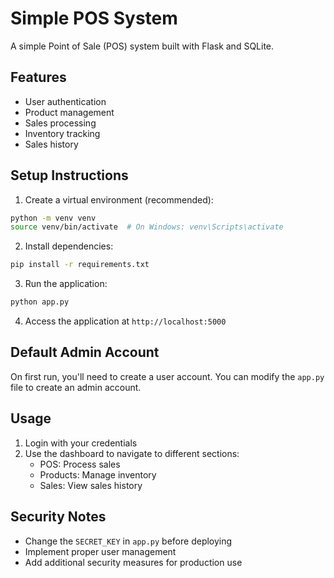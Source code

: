 # Simple POS System

A simple Point of Sale (POS) system built with Flask and SQLite.

## Features

- User authentication
- Product management
- Sales processing
- Inventory tracking
- Sales history

## Setup Instructions

1. Create a virtual environment (recommended):
```bash
python -m venv venv
source venv/bin/activate  # On Windows: venv\Scripts\activate
```

2. Install dependencies:
```bash
pip install -r requirements.txt
```

3. Run the application:
```bash
python app.py
```

4. Access the application at `http://localhost:5000`

## Default Admin Account

On first run, you'll need to create a user account. You can modify the `app.py` file to create an admin account.

## Usage

1. Login with your credentials
2. Use the dashboard to navigate to different sections:
   - POS: Process sales
   - Products: Manage inventory
   - Sales: View sales history

## Security Notes

- Change the `SECRET_KEY` in `app.py` before deploying
- Implement proper user management
- Add additional security measures for production use 